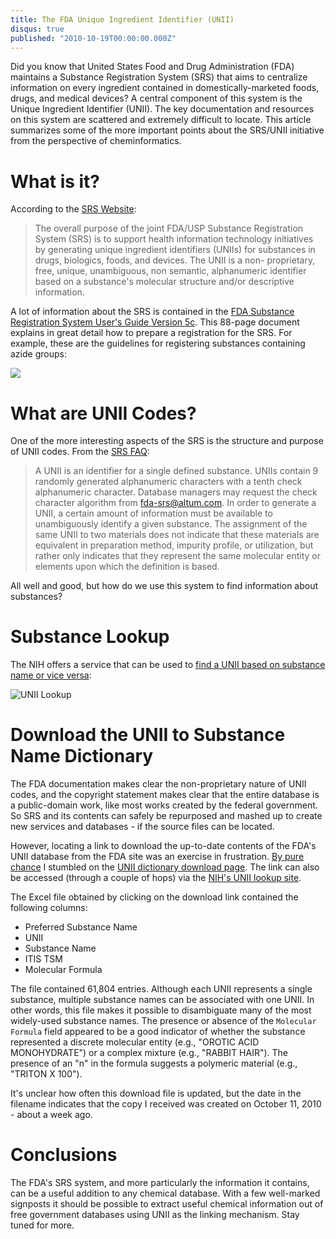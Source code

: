 ```yaml
---
title: The FDA Unique Ingredient Identifier (UNII)
disqus: true
published: "2010-10-19T00:00:00.000Z"
---
```


Did you know that United States Food and Drug Administration (FDA) maintains a Substance Registration System (SRS) that aims to centralize information on every ingredient contained in domestically-marketed foods, drugs, and medical devices? A central component of this system is the Unique Ingredient Identifier (UNII). The key documentation and resources on this system are scattered and extremely difficult to locate. This article summarizes some of the more important points about the SRS/UNII initiative from the perspective of cheminformatics.

# What is it?

According to the [SRS Website](http://www.fda.gov/ForIndustry/DataStandards/SubstanceRegistrationSystem-UniqueIngredientIdentifierUNII/default.htm):

>The overall purpose of the joint FDA/USP Substance Registration System (SRS) is to support health information technology initiatives by generating unique ingredient identifiers (UNIIs) for substances in drugs, biologics, foods, and devices. The UNII is a non- proprietary, free, unique, unambiguous, non semantic, alphanumeric identifier based on a substance's molecular structure and/or descriptive information.

A lot of information about the SRS is contained in the [FDA Substance Registration System User's Guide Version 5c](http://www.fda.gov/downloads/ForIndustry/DataStandards/SubstanceRegistrationSystem-UniqueIngredientIdentifierUNII/ucm127743.pdf). This 88-page document explains in great detail how to prepare a registration for the SRS. For example, these are the guidelines for registering substances containing azide groups:

<img src="/images/posts/azide-srs.png" class="figure"></img>

# What are UNII Codes?

One of the more interesting aspects of the SRS is the structure and purpose of UNII codes. From the [SRS FAQ](http://fdasis.nlm.nih.gov/srs/jsp/srs/faq.jsp#unii):

>A UNII is an identifier for a single defined substance. UNIIs contain 9 randomly generated alphanumeric characters with a tenth check alphanumeric character. Database managers may request the check character algorithm from fda-srs@altum.com. In order to generate a UNII, a certain amount of information must be available to unambiguously identify a given substance. The assignment of the same UNII to two materials does not indicate that these materials are equivalent in preparation method, impurity profile, or utilization, but rather only indicates that they represent the same molecular entity or elements upon which the definition is based.

All well and good, but how do we use this system to find information about substances?

# Substance Lookup

The NIH offers a service that can be used to [find a UNII based on substance name or vice versa](http://fdasis.nlm.nih.gov/srs/srs.jsp):

![UNII Lookup](/images/posts/unii-lookup.png "UNII Lookup")

# Download the UNII to Substance Name Dictionary

The FDA documentation makes clear the non-proprietary nature of UNII codes, and the copyright statement makes clear that the entire database is a public-domain work, like most works created by the federal government. So SRS and its contents can safely be repurposed and mashed up to create new services and databases - if the source files can be located.

However, locating a link to download the up-to-date contents of the FDA's UNII database from the FDA site was an exercise in frustration. [By pure chance](http://www.cancer.gov/cancertopics/cancerlibrary/terminologyresources/page5/print) I stumbled on the [UNII dictionary download page](http://www.fda.gov/ForIndustry/DataStandards/StructuredProductLabeling/ucm162523.htm). The link can also be accessed (through a couple of hops) via the [NIH's UNII lookup site](http://fdasis.nlm.nih.gov/srs/srs.jsp).

The Excel file obtained by clicking on the download link contained the following columns:

-  Preferred Substance Name
-  UNII
-  Substance Name
-  ITIS TSM
-  Molecular Formula

The file contained 61,804 entries. Although each UNII represents a single substance, multiple substance names can be associated with one UNII. In other words, this file makes it possible to disambiguate many of the most widely-used substance names. The presence or absence of the <code>Molecular Formula</code> field appeared to be a good indicator of whether the substance represented a discrete molecular entity (e.g., "OROTIC ACID MONOHYDRATE") or a complex mixture (e.g., "RABBIT HAIR"). The presence of an "n" in the formula suggests a polymeric material (e.g., "TRITON X 100").

It's unclear how often this download file is updated, but the date in the filename indicates that the copy I received was created on October 11, 2010 - about a week ago.

# Conclusions

The FDA's SRS system, and more particularly the information it contains, can be a useful addition to any chemical database. With a few well-marked signposts it should be possible to extract useful chemical information out of free government databases using UNII as the linking mechanism. Stay tuned for more.
